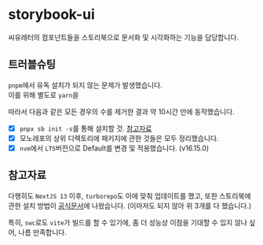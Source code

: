 # storybook-ui

씨유레터의 컴포넌트들을 스토리북으로 문서화 및 시각화하는 기능을 담당합니다.

## 트러블슈팅

`pnpm`에서 유독 설치가 되지 않는 문제가 발생했습니다.  
이를 위해 별도로 `yarn`을

따라서 다음과 같은 모든 경우의 수를 제거한 결과 약 10시간 만에 동작했습니다.

- [x] `pnpx sb init -s`를 통해 설치할 것. [참고자료](https://github.com/storybookjs/storybook/issues/12995)
- [x] 모노레포의 상위 디렉토리에 패키지에 관한 것들은 모두 정리했습니다.
- [x] `nvm`에서 `LTS`버전으로 Default를 변경 및 적용했습니다. (v16.15.0)

## 참고자료

다행히도 `NextJS 13` 이후, `turborepo`도 이에 맞춰 업데이트를 했고, 또한 스토리북에 관한 설치 방법이 [공식문서](https://turbo.build/repo/docs/handbook/tools/storybook)에 나왔습니다. (이마저도 되지 않아 위 3개를 다 했습니다.)

특히, `swc`로도 `vite`가 빌드를 할 수 있기에, 좀 더 성능상 이점을 기대할 수 있지 않나 싶어, 나름 만족합니다.
